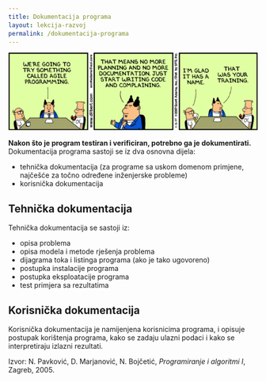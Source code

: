 ```yaml
---
title: Dokumentacija programa
layout: lekcija-razvoj
permalink: /dokumentacija-programa
---
```


![](/images/fore/agile.png)

**Nakon što je program testiran i verificiran, potrebno ga je dokumentirati.** Dokumentacija programa sastoji se iz dva osnovna dijela:
* tehnička dokumentacija (za programe sa uskom domenom primjene, najčešće za točno određene inženjerske probleme)
* korisnička dokumentacija

## Tehnička dokumentacija

Tehnička dokumentacija se sastoji iz:
- opisa problema
- opisa modela i metode rješenja problema
- dijagrama toka i listinga programa (ako je tako ugovoreno)
- postupka instalacije programa
- postupka eksploatacije programa
- test primjera sa rezultatima

## Korisnička dokumentacija

Korisnička dokumentacija je namijenjena korisnicima programa, i opisuje postupak korištenja programa, kako se zadaju ulazni podaci i kako se interpretiraju izlazni rezultati.


Izvor: N. Pavković, D. Marjanović, N. Bojčetić, *Programiranje i algoritmi I*, Zagreb, 2005.
